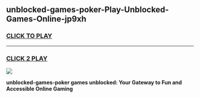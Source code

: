 
## unblocked-games-poker-Play-Unblocked-Games-Online-jp9xh
<h3>
<a href="https://premium76.site?title=unblocked-games-poker&ref=25A">CLICK TO PLAY</a></h3>
<hr>

<h3>
<a href="https://premium76.site?title=unblocked-games-poker&ref=25A">CLICK 2 PLAY</a>
  
</h3>

<a href="https://premium76.site?title=unblocked-games-poker&ref=25A"><img src="https://clearcache.store/games.png"></a>


**unblocked-games-poker games unblocked: Your Gateway to Fun and Accessible Online Gaming**
